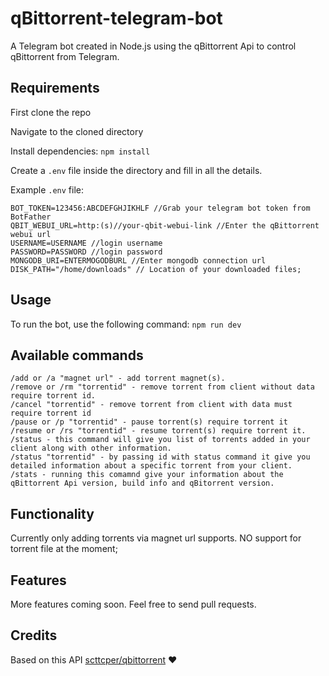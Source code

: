 # qBittorrent-telegram-bot

A Telegram bot created in Node.js using the qBittorrent Api to control qBittorrent from Telegram.

## Requirements

First clone the repo

Navigate to the cloned directory

Install dependencies: `npm install`

Create a `.env` file inside the directory and fill in all the details.

Example `.env` file:

```
BOT_TOKEN=123456:ABCDEFGHJIKHLF //Grab your telegram bot token from BotFather
QBIT_WEBUI_URL=http:(s)//your-qbit-webui-link //Enter the qBittorrent webui url
USERNAME=USERNAME //login username
PASSWORD=PASSWORD //login password
MONGODB_URI=ENTERMOGODBURL //Enter mongodb connection url
DISK_PATH="/home/downloads" // Location of your downloaded files;
```

## Usage

To run the bot, use the following command: `npm run dev`

## Available commands

```
/add or /a "magnet url" - add torrent magnet(s).
/remove or /rm "torrentid" - remove torrent from client without data require torrent id.
/cancel "torrentid" - remove torrent from client with data must require torrent id
/pause or /p "torrentid" - pause torrent(s) require torrent it
/resume or /rs "torrentid" - resume torrent(s) require torrent it.
/status - this command will give you list of torrents added in your client along with other information.
/status "torrentid" - by passing id with status command it give you detailed information about a specific torrent from your client.
/stats - running this comamnd give your information about the qBittorrent Api version, build info and qBitorrent version.

```

## Functionality

Currently only adding torrents via magnet url supports. NO support for torrent file at the moment;

## Features

More features coming soon. Feel free to send pull requests.

## Credits

Based on this API [scttcper/qbittorrent](https://github.com/scttcper/qbittorrent) ❤️
